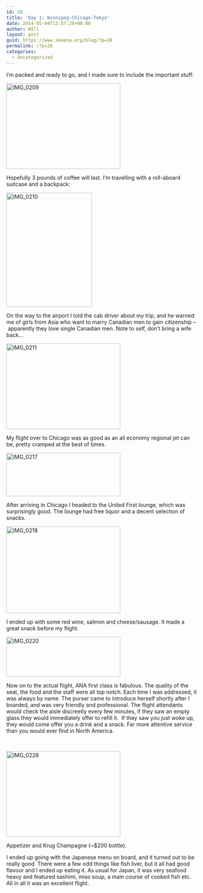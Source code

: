 ```yaml
---
id: 28
title: 'Day 1: Winnipeg-Chicago-Tokyo'
date: 2014-05-04T13:57:28+00:00
author: WIll
layout: post
guid: https://www.skeena.org/blog/?p=28
permalink: /?p=28
categories:
  - Uncategorized
---
```

I&#8217;m packed and ready to go, and I made sure to include the important stuff:

[<img loading="lazy" class="alignnone size-medium wp-image-29" src="https://www.skeena.org/blog/wp-content/uploads/2014/05/IMG_0209-300x225.jpg" alt="IMG_0209" width="300" height="225" srcset="https://www.skeena.org/blog/wp-content/uploads/2014/05/IMG_0209-300x225.jpg 300w, https://www.skeena.org/blog/wp-content/uploads/2014/05/IMG_0209-1024x768.jpg 1024w, https://www.skeena.org/blog/wp-content/uploads/2014/05/IMG_0209-500x375.jpg 500w" sizes="(max-width: 300px) 100vw, 300px" />](https://www.skeena.org/blog/wp-content/uploads/2014/05/IMG_0209.jpg)

Hopefully 3 pounds of coffee will last. I&#8217;m travelling with a roll-aboard suitcase and a backpack:

[<img loading="lazy" class="alignnone size-medium wp-image-30" src="https://www.skeena.org/blog/wp-content/uploads/2014/05/IMG_0210-225x300.jpg" alt="IMG_0210" width="225" height="300" srcset="https://www.skeena.org/blog/wp-content/uploads/2014/05/IMG_0210-225x300.jpg 225w, https://www.skeena.org/blog/wp-content/uploads/2014/05/IMG_0210-768x1024.jpg 768w, https://www.skeena.org/blog/wp-content/uploads/2014/05/IMG_0210-375x500.jpg 375w, https://www.skeena.org/blog/wp-content/uploads/2014/05/IMG_0210.jpg 1224w" sizes="(max-width: 225px) 100vw, 225px" />](https://www.skeena.org/blog/wp-content/uploads/2014/05/IMG_0210.jpg)

On the way to the airport I told the cab driver about my trip, and he warned me of girls from Asia who want to marry Canadian men to gain citizenship &#8211; apparently they love single Canadian men. Note to self, don&#8217;t bring a wife back&#8230;

[<img loading="lazy" class="alignnone size-medium wp-image-31" src="https://www.skeena.org/blog/wp-content/uploads/2014/05/IMG_0211-300x225.jpg" alt="IMG_0211" width="300" height="225" srcset="https://www.skeena.org/blog/wp-content/uploads/2014/05/IMG_0211-300x225.jpg 300w, https://www.skeena.org/blog/wp-content/uploads/2014/05/IMG_0211-1024x768.jpg 1024w, https://www.skeena.org/blog/wp-content/uploads/2014/05/IMG_0211-500x375.jpg 500w" sizes="(max-width: 300px) 100vw, 300px" />](https://www.skeena.org/blog/wp-content/uploads/2014/05/IMG_0211.jpg)

My flight over to Chicago was as good as an all economy regional jet can be, pretty cramped at the best of times.

[<img loading="lazy" class="alignnone size-medium wp-image-34" src="https://www.skeena.org/blog/wp-content/uploads/2014/05/IMG_0217-300x114.jpg" alt="IMG_0217" width="300" height="114" srcset="https://www.skeena.org/blog/wp-content/uploads/2014/05/IMG_0217-300x114.jpg 300w, https://www.skeena.org/blog/wp-content/uploads/2014/05/IMG_0217-1024x392.jpg 1024w, https://www.skeena.org/blog/wp-content/uploads/2014/05/IMG_0217-500x191.jpg 500w" sizes="(max-width: 300px) 100vw, 300px" />](https://www.skeena.org/blog/wp-content/uploads/2014/05/IMG_0217.jpg)

After arriving in Chicago I headed to the United First lounge, which was surprisingly good. The lounge had free liquor and a decent selection of snacks.

[<img loading="lazy" class="alignnone size-medium wp-image-35" src="https://www.skeena.org/blog/wp-content/uploads/2014/05/IMG_0218-300x228.jpg" alt="IMG_0218" width="300" height="228" srcset="https://www.skeena.org/blog/wp-content/uploads/2014/05/IMG_0218-300x228.jpg 300w, https://www.skeena.org/blog/wp-content/uploads/2014/05/IMG_0218-1024x780.jpg 1024w, https://www.skeena.org/blog/wp-content/uploads/2014/05/IMG_0218-500x381.jpg 500w, https://www.skeena.org/blog/wp-content/uploads/2014/05/IMG_0218.jpg 1285w" sizes="(max-width: 300px) 100vw, 300px" />](https://www.skeena.org/blog/wp-content/uploads/2014/05/IMG_0218.jpg)

I ended up with some red wine, salmon and cheese/sausage. It made a great snack before my flight.

[<img loading="lazy" class="alignnone size-medium wp-image-36" src="https://www.skeena.org/blog/wp-content/uploads/2014/05/IMG_0220-300x105.jpg" alt="IMG_0220" width="300" height="105" srcset="https://www.skeena.org/blog/wp-content/uploads/2014/05/IMG_0220-300x105.jpg 300w, https://www.skeena.org/blog/wp-content/uploads/2014/05/IMG_0220-1024x360.jpg 1024w, https://www.skeena.org/blog/wp-content/uploads/2014/05/IMG_0220-500x176.jpg 500w" sizes="(max-width: 300px) 100vw, 300px" />](https://www.skeena.org/blog/wp-content/uploads/2014/05/IMG_0220.jpg)

Now on to the actual flight, ANA first class is fabulous. The quality of the seat, the food and the staff were all top notch. Each time I was addressed, it was always by name. The purser came to introduce herself shortly after I boarded, and was very friendly and professional. The flight attendants would check the aisle discreetly every few minutes, if they saw an empty glass they would immediately offer to refill it.  If they saw you just woke up, they would come offer you a drink and a snack. Far more attentive service than you would ever find in North America.

&nbsp;

[<img loading="lazy" class="alignnone size-medium wp-image-39" src="https://www.skeena.org/blog/wp-content/uploads/2014/05/IMG_0228-300x225.jpg" alt="IMG_0228" width="300" height="225" srcset="https://www.skeena.org/blog/wp-content/uploads/2014/05/IMG_0228-300x225.jpg 300w, https://www.skeena.org/blog/wp-content/uploads/2014/05/IMG_0228-1024x768.jpg 1024w, https://www.skeena.org/blog/wp-content/uploads/2014/05/IMG_0228-500x375.jpg 500w" sizes="(max-width: 300px) 100vw, 300px" />](https://www.skeena.org/blog/wp-content/uploads/2014/05/IMG_0228.jpg)

Appetizer and Krug Champagne (~$200 bottle).

I ended up going with the Japanese menu on board, and it turned out to be really good. There were a few odd things like fish liver, but it all had good flavour and I ended up eating it. As usual for Japan, it was very seafood heavy and featured sashimi, miso soup, a main course of cooked fish etc. All in all it was an excellent flight.

&nbsp;